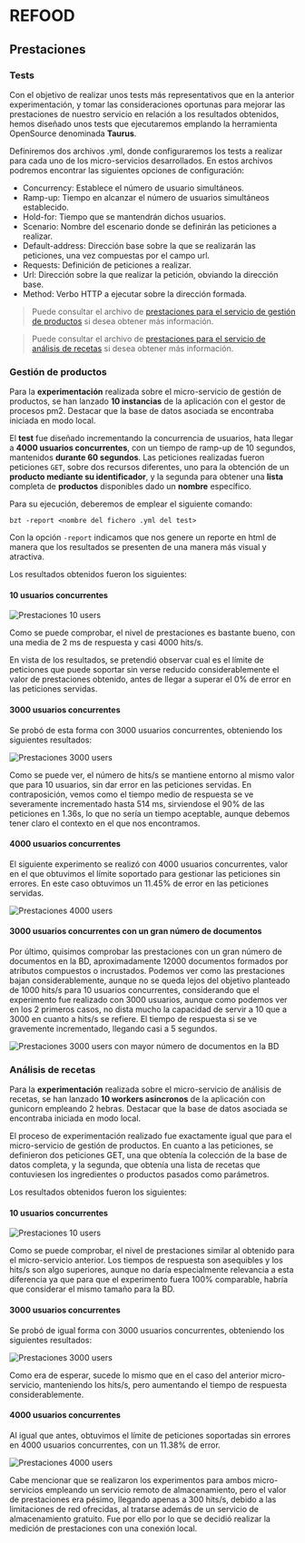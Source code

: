 # REFOOD
## Prestaciones
### Tests
Con el objetivo de realizar unos tests más representativos que en la anterior experimentación, y tomar las consideraciones oportunas para mejorar las prestaciones de nuestro servicio en relación a los resultados obtenidos, hemos diseñado unos tests que ejecutaremos emplando la herramienta OpenSource denominada **Taurus**.

Definiremos dos archivos .yml, donde configuraremos los tests a realizar para cada uno de los micro-servicios desarrollados. En estos archivos podremos encontrar las siguientes opciones de configuración:
* Concurrency: Establece el número de usuario simultáneos.
* Ramp-up: Tiempo en alcanzar el número de usuarios simultáneos establecido.
* Hold-for: Tiempo que se mantendrán dichos usuarios.
* Scenario: Nombre del escenario donde se definirán las peticiones a realizar.
* Default-address: Dirección base sobre la que se realizarán las peticiones, una vez compuestas por el campo url.
* Requests: Definición de peticiones a realizar.
* Url: Dirección sobre la que realizar la petición, obviando la dirección base.
* Method: Verbo HTTP a ejecutar sobre la dirección formada.

> Puede consultar el archivo de [prestaciones para el servicio de gestión de productos](https://github.com/yoskitar/Cloud-Computing-CC/blob/master/gestion_de_productos_test_prestaciones.yml) si desea obtener más información.

> Puede consultar el archivo de [prestaciones para el servicio de análisis de recetas](https://github.com/yoskitar/Cloud-Computing-CC/blob/master/analisis_test_prestaciones.yml) si desea obtener más información.

### Gestión de productos
Para la **experimentación** realizada sobre el micro-servicio de gestión de productos, se han lanzado **10 instancias** de la aplicación con el gestor de procesos pm2. Destacar que la base de datos asociada se encontraba iniciada en modo local. 

El **test** fue diseñado incrementando la concurrencia de usuarios, hata llegar a **4000 usuarios concurrentes**, con un tiempo de ramp-up de 10 segundos, mantenidos **durante 60 segundos**. Las peticiones realizadas fueron peticiones `GET`, sobre dos recursos diferentes, uno para la obtención de un **producto mediante su identificador**, y la segunda para obtener una **lista** completa de **productos** disponibles dado un **nombre** específico.

Para su ejecución, deberemos de emplear el siguiente comando:
```
bzt -report <nombre del fichero .yml del test> 
```
Con la opción `-report` indicamos que nos genere un reporte en html de manera que los resultados se presenten de una manera más visual y atractiva.

Los resultados obtenidos fueron los siguientes:

#### 10 usuarios concurrentes

![Prestaciones 10 users](https://raw.githubusercontent.com/yoskitar/Cloud-Computing-CC/master/Justificaciones/imagenes/test_10u_gp.png)

Como se puede comprobar, el nivel de prestaciones es bastante bueno, con una media de 2 ms de respuesta y casi 4000 hits/s.

En vista de los resultados, se pretendió observar cual es el límite de peticiones que puede soportar sin verse reducido considerablemente el valor de prestaciones obtenido, antes de llegar a superar el 0% de error en las peticiones servidas.

#### 3000 usuarios concurrentes

Se probó de esta forma con 3000 usuarios concurrentes, obteniendo los siguientes resultados:

![Prestaciones 3000 users](https://raw.githubusercontent.com/yoskitar/Cloud-Computing-CC/master/Justificaciones/imagenes/test_3000u_gp.png)

Como se puede ver, el número de hits/s se mantiene entorno al mismo valor que para 10 usuarios, sin dar error en las peticiones servidas. En contraposición, vemos como el tiempo medio de respuesta se ve severamente incrementado hasta 514 ms, sirviendose el 90% de las peticiones en 1.36s, lo que no sería un tiempo aceptable, aunque debemos tener claro el contexto en el que nos encontramos.

#### 4000 usuarios concurrentes

El siguiente experimento se realizó con 4000 usuarios concurrentes, valor en el que obtuvimos el límite soportado para gestionar las peticiones sin errores. En este caso obtuvimos un 11.45% de error en las peticiones servidas.

![Prestaciones 4000 users](https://raw.githubusercontent.com/yoskitar/Cloud-Computing-CC/master/Justificaciones/imagenes/test_4000u_gp.png)

#### 3000 usuarios concurrentes con un gran número de documentos

Por último, quisimos comprobar las prestaciones con un gran número de documentos en la BD, aproximadamente 12000 documentos formados por atributos compuestos o incrustados. Podemos ver como las prestaciones bajan considerablemente, aunque no se queda lejos del objetivo planteado de 1000 hits/s para 10 usuarios concurrentes, considerando que el experimento fue realizado con 3000 usuarios, aunque como podemos ver en los 2 primeros casos, no dista mucho la capacidad de servir a 10 que a 3000 en cuanto a hits/s se refiere. El tiempo de respuesta si se ve gravemente incrementado, llegando casi a 5 segundos.

![Prestaciones 3000 users con mayor número de documentos en la BD](https://raw.githubusercontent.com/yoskitar/Cloud-Computing-CC/master/Justificaciones/imagenes/test_3000u_gp_12000docs.png)

### Análisis de recetas
Para la **experimentación** realizada sobre el micro-servicio de análisis de recetas, se han lanzado **10 workers asincronos** de la aplicación con gunicorn empleando 2 hebras. Destacar que la base de datos asociada se encontraba iniciada en modo local. 

El proceso de experimentación realizado fue exactamente igual que para el micro-servicio de gestión de productos. En cuanto a las peticiones, se definieron dos peticiones GET, una que obtenía la colección de la base de datos completa, y la segunda, que obtenía una lista de recetas que contuviesen los ingredientes o productos pasados como parámetros.

Los resultados obtenidos fueron los siguientes:

#### 10 usuarios concurrentes

![Prestaciones 10 users](https://raw.githubusercontent.com/yoskitar/Cloud-Computing-CC/master/Justificaciones/imagenes/test_10u_ar.png)

Como se puede comprobar, el nivel de prestaciones similar al obtenido para el micro-servicio anterior. Los tiempos de respuesta son asequibles y los hits/s son algo superiores, aunque no daría especialmente relevancia a esta diferencia ya que para que el experimento fuera 100% comparable, habría que considerar el mismo tamaño para la BD.

#### 3000 usuarios concurrentes

Se probó de igual forma con 3000 usuarios concurrentes, obteniendo los siguientes resultados:

![Prestaciones 3000 users](https://raw.githubusercontent.com/yoskitar/Cloud-Computing-CC/master/Justificaciones/imagenes/test_3000u_ar.png)

Como era de esperar, sucede lo mismo que en el caso del anterior micro-servicio, manteniendo los hits/s, pero aumentando el tiempo de respuesta considerablemente.

#### 4000 usuarios concurrentes

Al igual que antes, obtuvimos el límite de peticiones soportadas sin errores en 4000 usuarios concurrentes, con un 11.38% de error.

![Prestaciones 4000 users](https://raw.githubusercontent.com/yoskitar/Cloud-Computing-CC/master/Justificaciones/imagenes/test_4000u_ar.png)


Cabe mencionar que se realizaron los experimentos para ambos micro-servicios empleando un servicio remoto de almacenamiento, pero el valor de prestaciones era pésimo, llegando apenas a 300 hits/s, debido a las limitaciones de red ofrecidas, al tratarse además de un servicio de almacenamiento gratuito. Fue por ello por lo que se decidió realizar la medición de prestaciones con una conexión local.